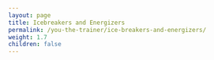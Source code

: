 ```yaml
---
layout: page
title: Icebreakers and Energizers
permalink: /you-the-trainer/ice-breakers-and-energizers/
weight: 1.7
children: false
---
```

